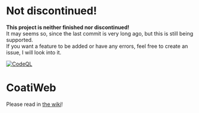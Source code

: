 # Not discontinued!
**This project is neither finished nor discontinued!**  
It may seems so, since the last commit is very long ago, but this is still being supported.  
If you want a feature to be added or have any errors, feel free to create an issue, I will look into it.




[![CodeQL](https://github.com/J0J0HA/CoatiPython/actions/workflows/codeql-analysis.yml/badge.svg?branch=main)](https://github.com/J0J0HA/CoatiPython/actions/workflows/codeql-analysis.yml)
# CoatiWeb
Please read in [the wiki](https://github.com/J0J0HA/CoatiPython/wiki)!
